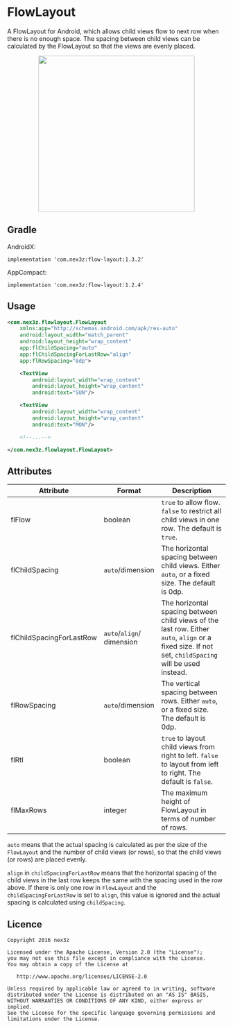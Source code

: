 # FlowLayout

A FlowLayout for Android, which allows child views flow to next row when there is no enough space. The spacing between child views can be calculated by the FlowLayout so that the views are evenly placed.

<p align="center">
<img src="images/sample.png" width="360"/>
</p>


## Gradle

AndroidX:

```
implementation 'com.nex3z:flow-layout:1.3.2'
```

AppCompact:

```
implementation 'com.nex3z:flow-layout:1.2.4'
```


## Usage

```xml
<com.nex3z.flowlayout.FlowLayout
    xmlns:app="http://schemas.android.com/apk/res-auto"
    android:layout_width="match_parent"
    android:layout_height="wrap_content"
    app:flChildSpacing="auto"
    app:flChildSpacingForLastRow="align"
    app:flRowSpacing="8dp">

    <TextView
        android:layout_width="wrap_content"
        android:layout_height="wrap_content"
        android:text="SUN"/>

    <TextView
        android:layout_width="wrap_content"
        android:layout_height="wrap_content"
        android:text="MON"/>

    <!--...-->

</com.nex3z.flowlayout.FlowLayout>
```


## Attributes

| Attribute                | Format                       | Description                                                                                                                                          |
|--------------------------|------------------------------|------------------------------------------------------------------------------------------------------------------------------------------------------|
| flFlow                   | boolean                      | `true` to allow flow. `false` to restrict all child views in one row. The default is `true`.                                                         |
| flChildSpacing           | `auto`/dimension             | The horizontal spacing between child views. Either `auto`, or a fixed size. The default is 0dp.                                                      |
| flChildSpacingForLastRow | `auto`/`align`/<br>dimension | The horizontal spacing between child views of the last row. Either `auto`, `align` or a fixed size. If not set, `childSpacing` will be used instead. |
| flRowSpacing             | `auto`/dimension             | The vertical spacing between rows. Either `auto`, or a fixed size. The default is 0dp.                                                               |
| flRtl                    | boolean                      | `true` to layout child views from right to left. `false` to layout from left to right. The default is `false`.                                       |
| flMaxRows                | integer                      | The maximum height of FlowLayout in terms of number of rows.                                                                                         |

`auto` means that the actual spacing is calculated as per the size of the `FlowLayout` and the number of child views (or rows), so that the child views (or rows) are placed evenly.

`align` in `childSpacingForLastRow` means that the horizontal spacing of the child views in the last row keeps the same with the spacing used in the row above. If there is only one row in `FlowLayout` and the `childSpacingForLastRow` is set to `align`, this value is ignored and the actual spacing is calculated using `childSpacing`.


## Licence

```
Copyright 2016 nex3z

Licensed under the Apache License, Version 2.0 (the "License");
you may not use this file except in compliance with the License.
You may obtain a copy of the License at

   http://www.apache.org/licenses/LICENSE-2.0

Unless required by applicable law or agreed to in writing, software
distributed under the License is distributed on an "AS IS" BASIS,
WITHOUT WARRANTIES OR CONDITIONS OF ANY KIND, either express or implied.
See the License for the specific language governing permissions and
limitations under the License.
```
